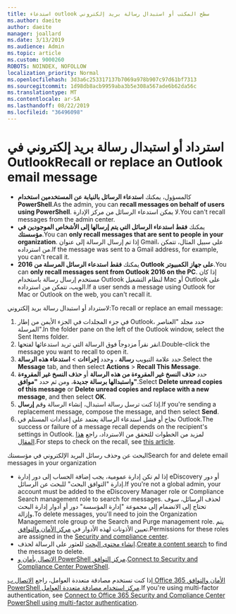 ```yaml
---
title: استدعاء outlook سطح المكتب أو استبدال رسالة بريد إلكتروني
ms.author: daeite
author: daeite
manager: joallard
ms.date: 3/13/2019
ms.audience: Admin
ms.topic: article
ms.custom: 9000260
ROBOTS: NOINDEX, NOFOLLOW
localization_priority: Normal
ms.openlocfilehash: 3d3a6c253317137b7069a978b907c97d61bf7313
ms.sourcegitcommit: 1d98db8acb9959aba3b5e308a567ade6b62da56c
ms.translationtype: MT
ms.contentlocale: ar-SA
ms.lasthandoff: 08/22/2019
ms.locfileid: "36496098"
---
```

# <a name="recall-or-replace-an-outlook-email-message"></a><span data-ttu-id="4d3dc-102">استرداد أو استبدال رسالة بريد إلكتروني في Outlook</span><span class="sxs-lookup"><span data-stu-id="4d3dc-102">Recall or replace an Outlook email message</span></span>

- <span data-ttu-id="4d3dc-103">كالمسؤول، يمكنك **استدعاء الرسائل بالنيابة عن المستخدمين استخدام PowerShell**.</span><span class="sxs-lookup"><span data-stu-id="4d3dc-103">As the admin, you can **recall messages on behalf of users using PowerShell**.</span></span> <span data-ttu-id="4d3dc-104">لا يمكن استدعاء الرسائل من مركز الإدارة.</span><span class="sxs-lookup"><span data-stu-id="4d3dc-104">You can't recall messages from the admin center.</span></span>
- <span data-ttu-id="4d3dc-105">يمكنك **فقط استدعاء الرسائل التي يتم إرسالها إلى الأشخاص الموجودين في مؤسستك**.</span><span class="sxs-lookup"><span data-stu-id="4d3dc-105">You can **only recall messages that are sent to people in your organization**.</span></span> <span data-ttu-id="4d3dc-106">إذا تم إرسال الرسالة إلى عنوان Gmail، على سبيل المثال، تتمكن من استرداده.</span><span class="sxs-lookup"><span data-stu-id="4d3dc-106">If the message was sent to a Gmail address, for example, you can't recall it.</span></span>
- <span data-ttu-id="4d3dc-107">يمكنك **فقط استدعاء الرسائل المرسلة من 2016 Outlook على جهاز الكمبيوتر**.</span><span class="sxs-lookup"><span data-stu-id="4d3dc-107">You can **only recall messages sent from Outlook 2016 on the PC**.</span></span> <span data-ttu-id="4d3dc-108">إذا كان مستخدم إرسال رسالة باستخدام Outlook لنظام التشغيل Mac أو Outlook على الويب، تتمكن من استرداده.</span><span class="sxs-lookup"><span data-stu-id="4d3dc-108">If a user sends a message using Outlook for Mac or Outlook on the web, you can't recall it.</span></span>

<span data-ttu-id="4d3dc-109">لاسترداد أو استبدال رسالة بريد إلكتروني:</span><span class="sxs-lookup"><span data-stu-id="4d3dc-109">To recall or replace an email message:</span></span>

1. <span data-ttu-id="4d3dc-110">في جزء المجلدات في الجزء الأيمن من إطار Outlook، حدد مجلد "العناصر المرسلة".</span><span class="sxs-lookup"><span data-stu-id="4d3dc-110">In the folder pane on the left of the Outlook window, select the Sent Items folder.</span></span>
1. <span data-ttu-id="4d3dc-111">انقر نقراً مزدوجاً فوق الرسالة التي تريد استدعائها لفتحها.</span><span class="sxs-lookup"><span data-stu-id="4d3dc-111">Double-click the message you want to recall to open it.</span></span>
1. <span data-ttu-id="4d3dc-112">حدد علامة التبويب **رسالة** ، وحدد **إجراءات** > **استدعاء هذه الرسالة**.</span><span class="sxs-lookup"><span data-stu-id="4d3dc-112">Select the **Message** tab, and then select **Actions** > **Recall This Message**.</span></span>
1. <span data-ttu-id="4d3dc-113">حدد **حذف النسخ غير المقروءة من هذه الرسالة** أو **حذف النسخ غير المقروءة واستبدالها برسالة جديدة**، ومن ثم حدد **"موافق"**.</span><span class="sxs-lookup"><span data-stu-id="4d3dc-113">Select **Delete unread copies of this message** or **Delete unread copies and replace with a new message**, and then select **OK**.</span></span>
1. <span data-ttu-id="4d3dc-114">إذا كنت ترسل رسالة استبدال، إنشاء الرسالة وقم **إرسال**.</span><span class="sxs-lookup"><span data-stu-id="4d3dc-114">If you're sending a replacement message, compose the message, and then select **Send**.</span></span>
1. <span data-ttu-id="4d3dc-115">نجاح أو فشل استدعاء الرسالة يعتمد على إعدادات المستلم في Outlook.</span><span class="sxs-lookup"><span data-stu-id="4d3dc-115">The success or failure of a message recall depends on the recipient's settings in Outlook.</span></span> <span data-ttu-id="4d3dc-116">لمزيد من الخطوات للتحقق من الاسترداد، راجع [هذا المقال](https://support.office.com/article/35027f88-d655-4554-b4f8-6c0729a723a0).</span><span class="sxs-lookup"><span data-stu-id="4d3dc-116">For steps to check on the recall, see [this article](https://support.office.com/article/35027f88-d655-4554-b4f8-6c0729a723a0).</span></span>

<span data-ttu-id="4d3dc-117">البحث عن وحذف رسائل البريد الإلكتروني في مؤسستك</span><span class="sxs-lookup"><span data-stu-id="4d3dc-117">Search for and delete email messages in your organization</span></span>

- <span data-ttu-id="4d3dc-118">إذا لم تكن إدارة عمومية، يجب إضافة الحساب إلى دور إدارة eDiscovery أو دور إدارة "التوافق البحث" للبحث عن الرسائل.</span><span class="sxs-lookup"><span data-stu-id="4d3dc-118">If you're not a global admin, your account must be added to the eDiscovery Manager role or Compliance Search management role to search for messages.</span></span> <span data-ttu-id="4d3dc-119">لحذف الرسائل، سوف تحتاج إلى الانضمام إلى مجموعة "إدارة المؤسسة" دور أو أدوار إدارة البحث وإزالة.</span><span class="sxs-lookup"><span data-stu-id="4d3dc-119">To delete messages, you'll need to join the Organization Management role group or the Search and Purge management role.</span></span> <span data-ttu-id="4d3dc-120">يتم تعيين الأذونات لهذه الأدوار في [مركز الأمان والتوافق](https://go.microsoft.com/fwlink/?linkid=2083731).</span><span class="sxs-lookup"><span data-stu-id="4d3dc-120">Permissions for these roles are assigned in the [Security and compliance center](https://go.microsoft.com/fwlink/?linkid=2083731).</span></span>
- <span data-ttu-id="4d3dc-121">[إنشاء محتوى البحث](https://docs.microsoft.com/office365/securitycompliance/content-search) للعثور على الرسالة لحذف.</span><span class="sxs-lookup"><span data-stu-id="4d3dc-121">[Create a content search](https://docs.microsoft.com/office365/securitycompliance/content-search) to find the message to delete.</span></span>
- <span data-ttu-id="4d3dc-122">[الاتصال بأمان و PowerShell مركز التوافق](https://docs.microsoft.com/powershell/exchange/office-365-scc/connect-to-scc-powershell/connect-to-scc-powershell?view=exchange-ps).</span><span class="sxs-lookup"><span data-stu-id="4d3dc-122">[Connect to Security and Compliance Center PowerShell](https://docs.microsoft.com/powershell/exchange/office-365-scc/connect-to-scc-powershell/connect-to-scc-powershell?view=exchange-ps).</span></span>

<span data-ttu-id="4d3dc-123">إذا كنت تستخدم مصادقة متعددة العوامل، راجع [الاتصال ب Office 365 الأمان والتوافق PowerShell مركز استخدام مصادقة متعددة العوامل](https://docs.microsoft.com/powershell/exchange/office-365-scc/connect-to-scc-powershell/mfa-connect-to-scc-powershell?view=exchange-ps).</span><span class="sxs-lookup"><span data-stu-id="4d3dc-123">If you're using multi-factor authentication, see [Connect to Office 365 Security and Compliance Center PowerShell using multi-factor authentication](https://docs.microsoft.com/powershell/exchange/office-365-scc/connect-to-scc-powershell/mfa-connect-to-scc-powershell?view=exchange-ps).</span></span>